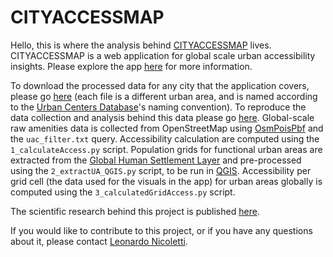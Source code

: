 # CITYACCESSMAP 

Hello, this is where the analysis behind [CITYACCESSMAP](https://www.cityaccessmap.com) lives. CITYACCESSMAP is a web application for global scale urban accessibility insights. Please explore the app [here](https://www.cityaccessmap.com) for more information. 

To download the processed data for any city that the application covers, please go [here](https://github.com/lnicoletti/city-access-map/tree/master/data) (each file is a different urban area, and is named according to the [Urban Centers Database](http://cidportal.jrc.ec.europa.eu/ftp/jrc-opendata/GHSL/GHS_STAT_UCDB2015MT_GLOBE_R2019A/V1-2/)'s naming convention). To reproduce the data collection and analysis behind this data please go [here](https://github.com/lnicoletti/access-world/tree/master/public/dataPreparation). Global-scale raw amenities data is collected from OpenStreetMap using [OsmPoisPbf](https://github.com/MorbZ/OsmPoisPbf/) and the ```uac_filter.txt``` query. Accessibility calculation are computed using the ```1_calculateAccess.py``` script. Population grids for functional urban areas are extracted from the [Global Human Settlement Layer](https://ghsl.jrc.ec.europa.eu/ghs_pop2022.php) and pre-processed using the ```2_extractUA_QGIS.py``` script, to be run in [QGIS](https://www.qgis.org/hu/site/). Accessibility per grid cell (the data used for the visuals in the app) for urban areas globally is computed using the ```3_calculatedGridAccess.py``` script.

The scientific research behind this project is published [here](https://arxiv.org/abs/2203.13784).

If you would like to contribute to this project, or if you have any questions about it, please contact [Leonardo Nicoletti](https://www.leonardonicoletti.com/).

